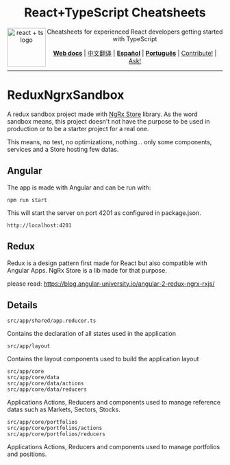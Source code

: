 <div align="center">
<h1>React+TypeScript Cheatsheets</h1>

<a href="https://github.com/typescript-cheatsheets/react-typescript-cheatsheet/issues/81">
  <img
    height="90"
    width="90"
    alt="react + ts logo"
    src="https://user-images.githubusercontent.com/6764957/53868378-2b51fc80-3fb3-11e9-9cee-0277efe8a927.png"
    align="left"
  />
</a>

<p>Cheatsheets for experienced React developers getting started with TypeScript</p>

[**Web docs**](https://react-typescript-cheatsheet.netlify.app/docs/basic/setup) |
[中文翻译](https://github.com/fi3ework/blog/tree/master/react-typescript-cheatsheet-cn) |
[**Español**](https://github.com/typescript-cheatsheets/react-typescript-cheatsheet-es) |
[**Português**](https://github.com/typescript-cheatsheets/react-pt) |
[Contribute!](https://github.com/typescript-cheatsheets/react-typescript-cheatsheet/blob/master/CONTRIBUTING.md) |
[Ask!](https://github.com/typescript-cheatsheets/react-typescript-cheatsheet/issues/new/choose)

</div>

---

# ReduxNgrxSandbox

A redux sandbox project made with [NgRx Store](https://ngrx.io/) library.
As the word sandbox means, this project doesn't not have the purpose to be used in production or to be a starter project for a real one.

This means, no test, no optimizations, nothing... only some components, services and a Store hosting few datas.

## Angular

The app is made with Angular and can be run with:

    npm run start

This will start the server on port 4201 as configured in package.json.

    http://localhost:4201
    
## Redux

Redux is a design pattern first made for React but also compatible with Angular Apps.
NgRx Store is a lib made for that purpose.

please read: https://blog.angular-university.io/angular-2-redux-ngrx-rxjs/


## Details

    src/app/shared/app.reducer.ts

Contains the declaration of all states used in the application

    src/app/layout

Contains the layout components used to build the application layout

    src/app/core
    src/app/core/data
    src/app/core/data/actions
    src/app/core/data/reducers

Applications Actions, Reducers and components used to manage reference datas such as Markets, Sectors, Stocks.

    src/app/core/portfolios
    src/app/core/portfolios/actions
    src/app/core/portfolios/reducers
    
Applications Actions, Reducers and components used to manage portfolios and positions.
